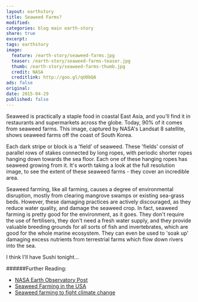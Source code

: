 ```yaml
---
layout: earthstory
title: Seaweed Farms?
modified:
categories: blog main earth-story
share: true
excerpt:
tags: earthstory
image:
  feature: /earth-story/seaweed-farms.jpg
  teaser: /earth-story/seaweed-farms-teaser.jpg
  thumb: /earth-story/seaweed-farms-thumb.jpg
  credit: NASA
  creditlink: http://goo.gl/qU0bQA
ads: false
original:
date: 2015-04-29
published: false
---
```



Seaweed is practically a staple food in coastal East Asia, and you'll find it in restaurants and supermarkets across the globe. Today, 90% of it comes from seaweed farms. This image, captured by NASA's Landsat 8 satellite, shows seaweed farms off the coast of South Korea.

Each dark stripe or block is a 'field' of seaweed. These 'fields' consist of parallel rows of stakes connected by long ropes, with periodic shorter ropes hanging down towards the sea floor. Each one of these hanging ropes has seaweed growing from it. It's worth taking a look at the full resolution image, to see the extent of these seaweed farms - they cover an incredible area.

Seaweed farming, like all farming, causes a degree of environmental disruption, mostly from clearing mangrove swamps or existing sea-grass beds. However, these damaging practices are actively discouraged, as they reduce water quality, and damage the seaweed crop. In fact, seaweed farming is pretty good for the environment, as it goes. They don't require the use of fertilisers, they don't need a fresh water supply, and they provide valuable breeding grounds for all sorts of fish and invertebrates, which are good for the whole marine ecosystem. They can even be used to 'soak up' damaging excess nutrients from terrestrial farms which flow down rivers into the sea.

I think I'll have Sushi tonight...

######Further Reading:
* [NASA Earth Observatory Post](http://goo.gl/qU0bQA)
* [Seaweed Farming in the USA](http://goo.gl/VlQEuQ)
* [Seaweed farming to fight climate change](http://goo.gl/ErYl4z)
